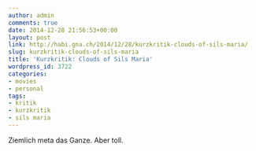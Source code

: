 ```yaml
---
author: admin
comments: true
date: 2014-12-28 21:56:53+00:00
layout: post
link: http://habi.gna.ch/2014/12/28/kurzkritik-clouds-of-sils-maria/
slug: kurzkritik-clouds-of-sils-maria
title: 'Kurzkritik: Clouds of Sils Maria'
wordpress_id: 3722
categories:
- movies
- personal
tags:
- kritik
- kurzkritik
- sils maria
---
```


Ziemlich meta das Ganze. Aber toll.
